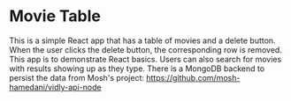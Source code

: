# Movie Table

This is a simple React app that has a table of movies and a delete button. When the user clicks the delete button, the corresponding row is removed. This app is to demonstrate React basics.
Users can also search for movies with results showing up as they type.
There is a MongoDB backend to persist the data from Mosh's project: https://github.com/mosh-hamedani/vidly-api-node
